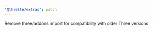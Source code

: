 ```yaml
---
"@threlte/extras": patch
---
```


Remove three/addons import for compatibility with older Three versions

